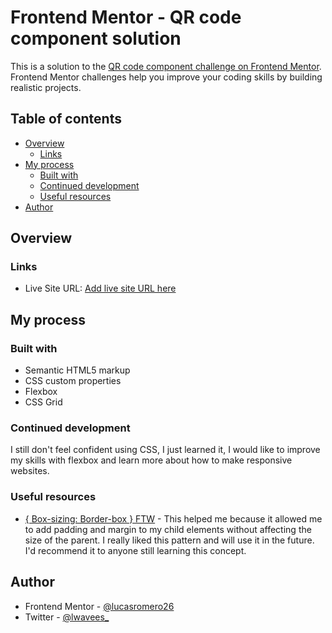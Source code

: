 # Frontend Mentor - QR code component solution

This is a solution to the [QR code component challenge on Frontend Mentor](https://www.frontendmentor.io/challenges/qr-code-component-iux_sIO_H). Frontend Mentor challenges help you improve your coding skills by building realistic projects. 

## Table of contents

- [Overview](#overview)
  - [Links](#links)
- [My process](#my-process)
  - [Built with](#built-with)
  - [Continued development](#continued-development)
  - [Useful resources](#useful-resources)
- [Author](#author)

## Overview

### Links

- Live Site URL: [Add live site URL here](https://firstprojectm1.netlify.app/)

## My process

### Built with

- Semantic HTML5 markup
- CSS custom properties
- Flexbox
- CSS Grid

### Continued development

I still don't feel confident using CSS, I just learned it, I would like to improve my skills with flexbox and learn more about how to make responsive websites.

### Useful resources

- [{ Box-sizing: Border-box } FTW](https://www.paulirish.com/2012/box-sizing-border-box-ftw/) - This helped me because it allowed me to add padding and margin to my child elements without affecting the size of the parent. I really liked this pattern and will use it in the future. I'd recommend it to anyone still learning this concept.

## Author

- Frontend Mentor - [@lucasromero26](https://www.frontendmentor.io/profile/lucasromero26)
- Twitter - [@lwavees_](https://twitter.com/lwavees_)

